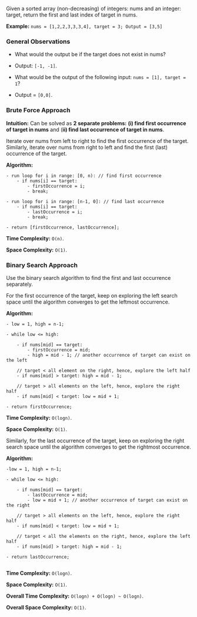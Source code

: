 
Given a sorted array (non-decreasing) of integers: nums and an integer: target, return the first and last index of target in nums.

**Example:** `nums = [1,2,2,3,3,3,4], target = 3; Output = [3,5]`

### General Observations

- What would the output be if the target does not exist in nums?
- Output: `[-1, -1]`.

- What would be the output of the following input: `nums = [1], target = 1`?
- Output = `[0,0]`.

### Brute Force Approach

**Intuition:** Can be solved as **2 separate problems:** **(i) find first occurrence of target in nums** and (**ii) find last occurrence of target in nums**.
  
Iterate over nums from left to right to find the first occurrence of the target. Similarly, iterate over nums from right to left and find the first (last) occurrence of the target.

**Algorithm:**

```
- run loop for i in range: [0, n): // find first occurrence    
	- if nums[i] == target: 
	    - firstOccurrence = i;
	    - break;
   
- run loop for i in range: [n-1, 0]: // find last occurrence
	- if nums[i] == target: 
		- lastOccurrence = i;
		- break;  

- return [firstOccurrence, lastOccurrence];   
```

**Time Complexity:** `O(n)`.

**Space Complexity:** `O(1)`.

### Binary Search Approach

Use the binary search algorithm to find the first and last occurrence separately. 

For the first occurrence of the target, keep on exploring the left search space until the algorithm converges to get the leftmost occurrence. 

**Algorithm:**

```
- low = 1, high = n-1;  

- while low <= high: 

	- if nums[mid] == target: 
		- firstOccurrence = mid; 
		- high = mid - 1; // another occurrence of target can exist on the left 

	// target < all element on the right, hence, explore the left half  
	- if nums[mid] > target: high = mid - 1; 

	// target > all elements on the left, hence, explore the right half
	- if nums[mid] < target: low = mid + 1; 
    
- return firstOccurrence;
```

**Time Complexity:** `O(logn)`.

**Space Complexity:** `O(1)`.
  
Similarly, for the last occurrence of the target, keep on exploring the right search space until the algorithm converges to get the rightmost occurrence.

**Algorithm:**

```
-low = 1, high = n-1;
  
- while low <= high:  

	- if nums[mid] == target:   
		- lastOccurrence = mid;    
		- low = mid + 1; // another occurrence of target can exist on the right

	// target > all elements on the left, hence, explore the right half
	- if nums[mid] < target: low = mid + 1; 

	// target < all the elements on the right, hence, explore the left half
	- if nums[mid] > target: high = mid - 1; 

- return lastOccurrence; 
   
```

**Time Complexity:** `O(logn)`.

**Space Complexity:** `O(1)`.

**Overall Time Complexity:** `O(logn) + O(logn) ~ O(logn)`.
  
**Overall Space Complexity:** `O(1)`.
